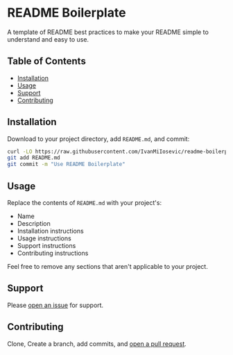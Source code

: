 # README Boilerplate

A template of README best practices to make your README simple to understand and easy to use. 

## Table of Contents

- [Installation](#installation)
- [Usage](#usage)
- [Support](#support)
- [Contributing](#contributing)

## Installation

Download to your project directory, add `README.md`, and commit:

```sh
curl -LO https://raw.githubusercontent.com/IvanMiIosevic/readme-boilerplate/master/README.md
git add README.md
git commit -m "Use README Boilerplate"
```

## Usage

Replace the contents of `README.md` with your project's:

- Name
- Description
- Installation instructions
- Usage instructions
- Support instructions
- Contributing instructions

Feel free to remove any sections that aren't applicable to your project.

## Support

Please [open an issue](https://github.com/IvanMiIosevic/repo-name/issues/new) for support.

## Contributing

Clone, Create a branch, add commits, and [open a pull request](https://github.com/IvanMiIosevic/repo-name/compare/).
